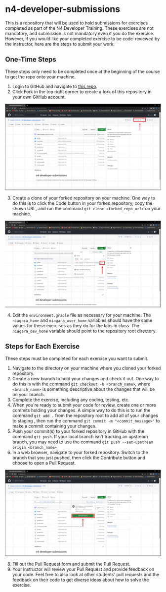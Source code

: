 # n4-developer-submissions
This is a repository that will be used to hold submissions for exercises completed as part of the N4 Developer Training. These exercises are not mandatory, and submission is not mandatory even if you do the exercise. However, if you would like your completed exercise to be code-reviewed by the instructor, here are the steps to submit your work:

## One-Time Steps
These steps only need to be completed once at the beginning of the course to get the repo onto your machine.

1. Login to GitHub and navigate to [this repo](https://github.com/robert-tridium/n4-developer-submissions).
2. Click Fork in the top right corner to create a fork of this repository in your own GitHub account.

![The fork button in a GitHub repo](images/fork_img.PNG)

3. Create a clone of your forked repository on your machine. One way to do this is to click the Code button in your forked repository, copy the shown URL, and run the command `git clone <forked_repo_url>` on your machine.

![The clone dialog in a GitHub repo](images/clone_img.PNG)

4. Edit the `environment.gradle` file as necessary for your machine. The `niagara_home` and `niagara_user_home` variables should have the same values for these exercises as they do for the labs in class. The `niagara_dev_home` variable should point to the repository root directory.

## Steps for Each Exercise
These steps must be completed for each exercise you want to submit.

1. Navigate to the directory on your machine where you cloned your forked repository.
2. Create a new branch to hold your changes and check it out. One way to do this is with the command `git checkout -b <branch_name>`, where `<branch_name>` is something descriptive about the changes that will be on your branch.
4. Complete the exercise, including any coding, testing, etc.
5. When you're ready to submit your code for review, create one or more commits holding your changes. A simple way to do this is to run the command `git add .` from the repository root to add all of your changes to staging , then run the command `git commit -m "<commit_message>"` to make a commit containing your changes.
6. Push your commit(s) to your forked repository in GitHub with the command `git push`. If your local branch isn't tracking an upstream branch, you may need to use the command `git push --set-upstream origin <branch_name>`
7. In a web browser, navigate to your forked repository. Switch to the branch that you just pushed, then click the Contribute button and choose to open a Pull Request.

![The Open Pull Request button in a GitHub repo](images/pr_img.PNG)

8. Fill out the Pull Request form and submit the Pull Request.
9. Your instructor will review your Pull Request and provide feedback on your code. Feel free to also look at other students' pull requests and the feedback on their code to get diverse ideas about how to solve the exercise.
